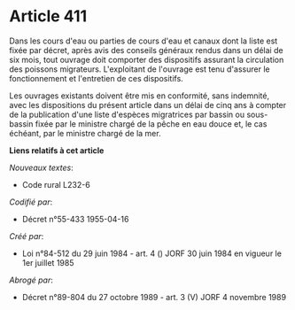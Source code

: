 # Article 411

Dans les cours d'eau ou parties de cours d'eau et canaux dont la liste est fixée par décret, après avis des conseils généraux
rendus dans un délai de six mois, tout ouvrage doit comporter des dispositifs assurant la circulation des poissons
migrateurs. L'exploitant de l'ouvrage est tenu d'assurer le fonctionnement et l'entretien de ces dispositifs.

Les ouvrages existants doivent être mis en conformité, sans indemnité, avec les dispositions du présent article dans un délai
de cinq ans à compter de la publication d'une liste d'espèces migratrices par bassin ou sous-bassin fixée par le ministre
chargé de la pêche en eau douce et, le cas échéant, par le ministre chargé de la mer.

**Liens relatifs à cet article**

_Nouveaux textes_:

  - Code rural L232-6

_Codifié par_:

  - Décret n°55-433 1955-04-16

_Créé par_:

  - Loi n°84-512 du 29 juin 1984 - art. 4 () JORF 30 juin 1984 en vigueur le 1er juillet 1985

_Abrogé par_:

  - Décret n°89-804 du 27 octobre 1989 - art. 3 (V) JORF 4 novembre 1989
